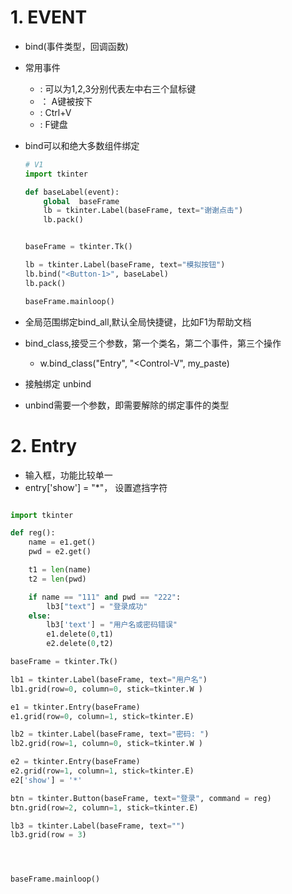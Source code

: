 # 1. EVENT
- bind(事件类型，回调函数)
- 常用事件
    - <BUtton-1>: 可以为1,2,3分别代表左中右三个鼠标键
    - <KeyPress-A>： A键被按下
    - <Control-V>: Ctrl+V
    - <F1>:  F键盘
- bind可以和绝大多数组件绑定
    ```python
    # V1
    import tkinter

    def baseLabel(event):
        global  baseFrame
        lb = tkinter.Label(baseFrame, text="谢谢点击")
        lb.pack()


    baseFrame = tkinter.Tk()

    lb = tkinter.Label(baseFrame, text="模拟按钮")
    lb.bind("<Button-1>", baseLabel)
    lb.pack()

    baseFrame.mainloop()

    ```

- 全局范围绑定bind_all,默认全局快捷键，比如F1为帮助文档
- bind_class,接受三个参数，第一个类名，第二个事件，第三个操作
    - w.bind_class("Entry", "<Control-V", my_paste)
    
- 接触绑定 unbind
- unbind需要一个参数，即需要解除的绑定事件的类型

# 2. Entry
- 输入框，功能比较单一
-  entry['show'] = "*"， 设置遮挡字符
```python

import tkinter

def reg():
    name = e1.get()
    pwd = e2.get()

    t1 = len(name)
    t2 = len(pwd)

    if name == "111" and pwd == "222":
        lb3["text"] = "登录成功"
    else:
        lb3['text'] = "用户名或密码错误"
        e1.delete(0,t1)
        e2.delete(0,t2)

baseFrame = tkinter.Tk()

lb1 = tkinter.Label(baseFrame, text="用户名")
lb1.grid(row=0, column=0, stick=tkinter.W )

e1 = tkinter.Entry(baseFrame)
e1.grid(row=0, column=1, stick=tkinter.E)

lb2 = tkinter.Label(baseFrame, text="密码: ")
lb2.grid(row=1, column=0, stick=tkinter.W )

e2 = tkinter.Entry(baseFrame)
e2.grid(row=1, column=1, stick=tkinter.E)
e2['show'] = '*'

btn = tkinter.Button(baseFrame, text="登录", command = reg)
btn.grid(row=2, column=1, stick=tkinter.E)

lb3 = tkinter.Label(baseFrame, text="")
lb3.grid(row = 3)




baseFrame.mainloop()
```